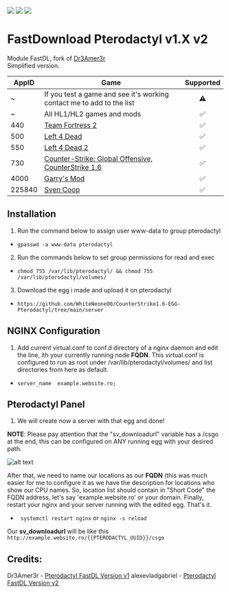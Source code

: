 ![](https://img.shields.io/github/languages/top/alexevladgabriel/fastdl-pterodactyl?label=Shell&style=flat-square)
![](https://img.shields.io/github/license/alexevladgabriel/fastdl-pterodactyl?color=F56E41&label=License&style=flat-square)
![](https://img.shields.io/badge/Discord-Scai%238477-0E47B3?style=flat-square)
# FastDownload Pterodactyl v1.X v2
Module FastDL, fork of [Dr3Amer3r](https://github.com/Dr3Ame3r/pterodactyl_fastdl) <br>Simplified version.


AppID | Game | Supported
------------ | ------------- | :--:
~ | If you test a game and see it's working contact me to add to the list | ⚠️
~ | All HL1/HL2 games and mods | ✅ 
440 | [Team Fortress 2](http://store.steampowered.com/app/440/) | ✅ 
500 | [Left 4 Dead](http://store.steampowered.com/app/500/) | ✅ 
550 | [Left 4 Dead 2](http://store.steampowered.com/app/550/) | ✅ 
730 | [Counter-Strike: Global Offensive, CounterStrike 1.6](http://store.steampowered.com/app/730/) | ✅ 
4000 | [Garry's Mod](http://store.steampowered.com/app/4000/) | ✅ 
225840 | [Sven Coop](http://store.steampowered.com/app/225840/) | ✅

## Installation
1. Run the command below to assign user www-data to group pterodactyl
  * ``` gpasswd -a www-data pterodactyl ```
2. Run the commands below to set group permissions for read and exec
  * ``` chmod 755 /var/lib/pterodactyl/ && chmod 755 /var/lib/pterodactyl/volumes/ ```
3. Download the egg i made and upload it on pterodactyl
  * ``` https://github.com/WhiteNeone00/CounterStrike1.6-EGG-Pterodactyl/tree/main/server ```


## NGINX Configuration

 1. Add current virtual.conf to conf.d directory of a nginx daemon and edit the line, ith your currently running node **FQDN**.
  This virtual.conf is configured to run as root under /var/lib/pterodactyl/volumes/ and list directories from here as default.
  
 *  ``` server_name  example.website.ro; ```
  
## Pterodactyl Panel
1. We will create now a server with that egg and done!

**NOTE**: Please pay attention that the "sv_downloadurl" variable has a /csgo at the end, this can be configured on ANY running egg with your desired path.


![alt text](http://repository.btstelecom.ro/pterodactyl_images/Screenshot_15.png)

After that, we need to name our locations as our **FQDN** (this was much easier for me to configure it as we have the description for locations who show our CPU names.
So, location list should contain in "Short Code" the FQDN address, let's say 'example.website.ro' or your domain.
Finally, restart your nginx and your server running with the edited egg. That's it.

* ``` systemctl restart nginx``` or ```nginx -s reload```

Our **sv_downloadurl** will be like this
`http://example.website.ro/{{PTERODACTYL_UUID}}/csgo`

## Credits:
Dr3Amer3r - [Pterodactyl FastDL Version v1](https://github.com/Dr3Ame3r/pterodactyl_fastdl)
alexevladgabriel - [Pterodactyl FastDL Version v2](https://github.com/alexevladgabriel/fastdl-pterodactyl-v2)
